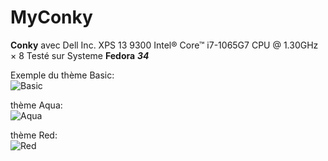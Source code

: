 # MyConky

**Conky** avec Dell Inc. XPS 13 9300
Intel® Core™ i7-1065G7 CPU @ 1.30GHz × 8
Testé sur Systeme **Fedora** ***34***

Exemple du thème Basic:  
![Basic](https://github.com/luminahateo/MyConky/blob/main/AttachReadME/PreviewBasic.png)  
  
thème Aqua:  
![Aqua](https://github.com/luminahateo/MyConky/blob/main/AttachReadME/previewAqua.png)
  
thème Red:  
![Red](https://github.com/luminahateo/MyConky/blob/main/AttachReadME/previewRed.png)  
